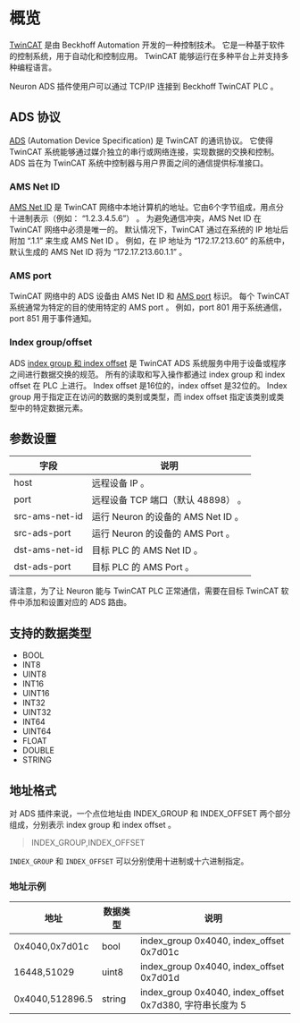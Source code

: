 # 概览

[TwinCAT] 是由 Beckhoff Automation 开发的一种控制技术。
它是一种基于软件的控制系统，用于自动化和控制应用。
TwinCAT 能够运行在多种平台上并支持多种编程语言。

Neuron ADS 插件使用户可以通过 TCP/IP 连接到 Beckhoff TwinCAT PLC 。

## ADS 协议

[ADS] (Automation Device Specification) 是 TwinCAT 的通讯协议。
它使得 TwinCAT 系统能够通过媒介独立的串行或网络连接，实现数据的交换和控制。
ADS 旨在为 TwinCAT 系统中控制器与用户界面之间的通信提供标准接口。

### AMS Net ID

[AMS Net ID] 是 TwinCAT 网络中本地计算机的地址。它由6个字节组成，用点分十进制表示（例如： “1.2.3.4.5.6”） 。
为避免通信冲突，AMS Net ID 在 TwinCAT 网络中必须是唯一的。
默认情况下，TwinCAT 通过在系统的 IP 地址后附加 “.1.1” 来生成 AMS Net ID 。
例如，在 IP 地址为 “172.17.213.60” 的系统中， 默认生成的 AMS Net ID 将为 “172.17.213.60.1.1” 。

### AMS port

TwinCAT 网络中的 ADS 设备由 AMS Net ID 和 [AMS port] 标识。
每个 TwinCAT 系统通常为特定的目的使用特定的 AMS port 。
例如，port 801 用于系统通信，port 851 用于事件通知。

### Index group/offset

ADS [index group 和 index offset] 是 TwinCAT ADS 系统服务中用于设备或程序之间进行数据交换的规范。
所有的读取和写入操作都通过 index group 和 index offset 在 PLC 上进行。
Index offset 是16位的，index offset 是32位的。
Index group 用于指定正在访问的数据的类别或类型，而 index offset 指定该类别或类型中的特定数据元素。

## 参数设置

| 字段            | 说明                                                         |
| --------------- | ------------------------------------------------------------ |
| host            | 远程设备 IP 。                                               |
| port            | 远程设备 TCP 端口（默认 48898） 。                           |
| src-ams-net-id  | 运行 Neuron 的设备的 AMS Net ID 。                           |
| src-ads-port    | 运行 Neuron 的设备的 AMS Port 。                             |
| dst-ams-net-id  | 目标 PLC 的 AMS Net ID 。                                    |
| dst-ads-port    | 目标 PLC 的 AMS Port 。                                      |

请注意，为了让 Neuron 能与 TwinCAT PLC 正常通信，需要在目标 TwinCAT 软件中添加和设置对应的 ADS 路由。

## 支持的数据类型

* BOOL
* INT8
* UINT8
* INT16
* UINT16
* INT32
* UINT32
* INT64
* UINT64
* FLOAT
* DOUBLE
* STRING

## 地址格式

对 ADS 插件来说，一个点位地址由 INDEX_GROUP 和 INDEX_OFFSET 两个部分组成，分别表示 index group 和 index offset 。

> INDEX_GROUP,INDEX_OFFSET

`INDEX_GROUP` 和 `INDEX_OFFSET` 可以分别使用十进制或十六进制指定。

### 地址示例

| 地址            | 数据类型           | 说明                        |
| --------------- | ------------------ | --------------------------------------------------------- |
| 0x4040,0x7d01c  | bool               | index_group 0x4040, index_offset 0x7d01c                  |
| 16448,51029     | uint8              | index_group 0x4040, index_offset 0x7d01d                  |
| 0x4040,512896.5 | string             | index_group 0x4040, index_offset 0x7d380, 字符串长度为 5  |

[TwinCAT]: https://www.beckhoff.com/en-us/products/automation/twincat/
[ADS]: https://infosys.beckhoff.com/english.php?content=../content/1033/tcadscommon/12440276875.html
[AMS Net ID]: https://infosys.beckhoff.com/english.php?content=../content/1033/tc3_userinterface/3813966475.html
[AMS port]: https://infosys.beckhoff.com/english.php?content=../content/1033/tcplclib_tc2_system/31064331.html
[index group 和 index offset]: https://infosys.beckhoff.com/english.php?content=../content/1033/tcadscommon/12495372427.html
